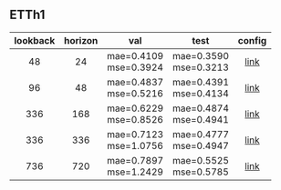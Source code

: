 ## ETTh1

| lookback | horizon | val | test | config |
| :-----: | :-----: | :-----: | :-----: | :-----: |
| 48 | 24 | mae=0.4109 <br> mse=0.3924 | mae=0.3590 <br> mse=0.3213 | [link](scinet_etth1_l48_h24.yml) |
| 96 | 48 | mae=0.4837 <br> mse=0.5216 | mae=0.4391 <br> mse=0.4134 | [link](scinet_etth1_l96_h48.yml) |
| 336 | 168 | mae=0.6229 <br> mse=0.8526 | mae=0.4874 <br> mse=0.4941 | [link](scinet_etth1_l336_h168.yml) |
| 336 | 336 | mae=0.7123 <br> mse=1.0756 | mae=0.4777 <br> mse=0.4947 | [link](scinet_etth1_l336_h336.yml) |
| 736 | 720 | mae=0.7897 <br> mse=1.2429 | mae=0.5525 <br> mse=0.5785 | [link](scinet_etth1_l736_h720.yml) |